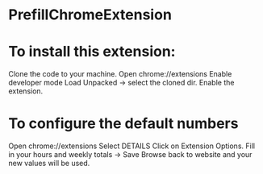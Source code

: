 # PrefillChromeExtension

# To install this extension:

Clone the code to your machine. 
Open chrome://extensions
Enable developer mode
Load Unpacked -> select the cloned dir. 
Enable the extension. 


# To configure the default numbers
Open chrome://extensions
Select DETAILS
Click on Extension Options. 
Fill in your hours and weekly totals -> Save
Browse back to website and your new values will be used.
